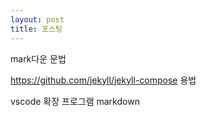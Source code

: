 ```yaml
---
layout: post
title: 포스팅
---
```

mark다운 문법

https://github.com/jekyll/jekyll-compose 용법

vscode 확장 프로그램 markdown
